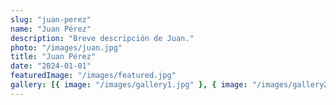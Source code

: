 ```yaml
---
slug: "juan-perez"
name: "Juan Pérez"
description: "Breve descripción de Juan."
photo: "/images/juan.jpg"
title: "Juan Pérez"
date: "2024-01-01"
featuredImage: "/images/featured.jpg"
gallery: [{ image: "/images/gallery1.jpg" }, { image: "/images/gallery2.jpg" }]
---
```

